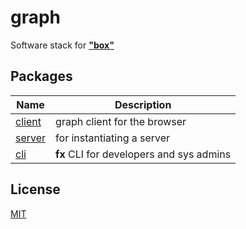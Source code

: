 # graph

 Software stack for [**"box"**](https://fx.land/)

## Packages

|           Name            |               Description                |
| ------------------------- | ---------------------------------------- |
| [client](packages/client) | graph client for the browser             |
| [server](packages/server) | for instantiating a server               |
| [cli](packages/cli)       | **fx** CLI for developers and sys admins |

## License

[MIT](LICENSE)
